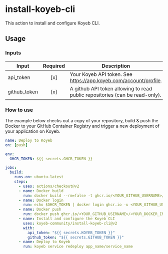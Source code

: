 # install-koyeb-cli

This action to install and configure Koyeb CLI.

## Usage

### Inputs

| Input              | Required | Description                                                                 |
|--------------------|:--------:|-----------------------------------------------------------------------------|
| api_token          | [x]      | Your Koyeb API token. See https://app.koyeb.com/account/profile.            |
| github_token       | [x]      | A github API token allowing to read public repositories (can be read-only). |

### How to use

The example below checks out a copy of your repository, build & push the Docker to your GitHub Container Registry and trigger a new deployment of your application on Koyeb.

```yaml
name: Deploy to Koyeb
on: [push]

env:
  GHCR_TOKEN: ${{ secrets.GHCR_TOKEN }}

jobs:
  build:
    runs-on: ubuntu-latest
    steps:
      - uses: actions/checkout@v2
      - name: Docker build
        run: docker build --rm=false -t ghcr.io/<YOUR_GITHUB_USERNAME>/<YOUR_DOCKER_IMAGE_NAME>:<YOUR_DOCKER_IMAGE_TAG> .
      - name: Docker login
        run: echo $GHCR_TOKEN | docker login ghcr.io -u <YOUR_GITHUB_USERNAME> --password-stdin
      - name: Docker push
        run: docker push ghcr.io/<YOUR_GITHUB_USERNAME>/<YOUR_DOCKER_IMAGE_NAME>:<YOUR_DOCKER_IMAGE_TAG>
      - name: Install and configure the Koyeb CLI
        uses: koyeb-community/install-koyeb-cli@v2
        with:
          api_token: "${{ secrets.KOYEB_TOKEN }}"
          github_token: "${{ secrets.GITHUB_TOKEN }}"
      - name: Deploy to Koyeb
        run: koyeb service redeploy app_name/service_name
```
